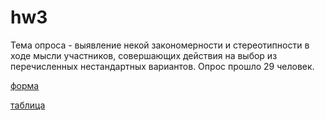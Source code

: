 # hw3
Тема опроса - выявление некой закономерности и стереотипности в ходе мысли участников, совершающих действия на выбор из перечисленных нестандартных вариантов. Опрос прошло 29 человек.

[форма](https://docs.google.com/forms/d/e/1FAIpQLSfQeuGBHZICoD28SmQ8v-JN2wi1hBzi-uM3Yf3Y7km2GTNGXA/viewform?c=0&w=1)

[таблица](https://docs.google.com/spreadsheets/d/1PgLTEfopZbHfiwJgBL7m8ZQsb0lsEzI4OgDUXF35Cl4/edit#gid=681436917)
